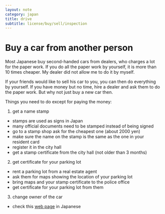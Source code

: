 ```yaml
---
layout: note
category: japan
title: drive
subtitle: license/buy/sell/inspection
---
```


Buy a car from another person
=============================

Most Japanese buy second-handed cars from dealers, who charges a lot for the
paper work. If you do all the paper work by yourself, it is more than 10 times
cheaper. My dealer did not allow me to do it by myself.

If your friends would like to sell his car to you, you can then do everything
by yourself. If you have money but no time, hire a dealer and ask them to do
the paper work. But why not just buy a new car then.

Things you need to do except for paying the money:

1. get a name stamp
  * stamps are used as signs in Japan
  * many official documents need to be stamped instead of being signed
  * go to a stamp shop ask for the cheapest one (about 2000 yen)
  * make sure the name on the stamp is the same as the one in your resident card
  * register it in the city hall
  * get a stamp certificate from the city hall (not older than 3 months)
2. get certificate for your parking lot
  * rent a parking lot from a real estate agent
  * ask them for maps showing the location of your parking lot
  * bring maps and your stamp certificate to the police office
  * get certificate for your parking lot from them
3. change owner of the car
  * check this [web page][chng] in Japanese

[chng]: http://www.mlit.go.jp/jidosha/kensatoroku/toroku/trk04.htm
